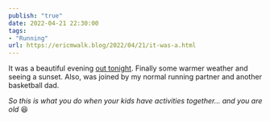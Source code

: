 ```yaml
---
publish: "true"
date: 2022-04-21 22:30:00
tags:
- "Running"
url: https://ericmwalk.blog/2022/04/21/it-was-a.html
---
```

It was a beautiful evening [out tonight](http://www.strava.com/activities/7020795158). Finally some warmer weather and seeing a sunset. Also, was joined by my normal running partner and another basketball dad.

*So this is what you do when your kids have activities together… and you are old* 😆
